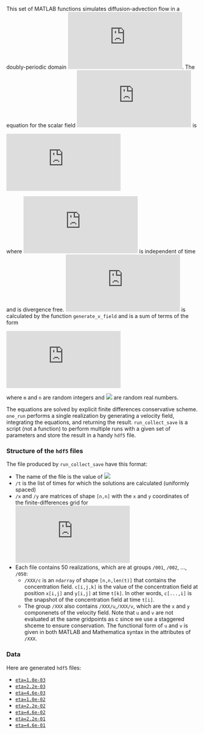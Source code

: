This set of MATLAB functions simulates diffusion-advection flow in a doubly-periodic domain ![](https://latex.codecogs.com/png.latex?%20%5B0%2C2%5Cpi%5D%5Ctimes%5B0%2C2%5Cpi%5D). The equation for the scalar field ![c(x,y,t)](https://latex.codecogs.com/png.latex?c%28x%2Cy%2Ct%29) is

![](https://latex.codecogs.com/png.latex?%5CLARGE%20%5Cfrac%7B%5Cpartial%20c%7D%7B%5Cpartial%20t%7D&plus;%5Cvec%20v%20%5Ccdot%5Cvec%5Cnabla%20c%3D%5Ceta%20%5Cnabla%20%5E2c)

where ![](https://latex.codecogs.com/png.latex?%5Clarge%20v) is independent of time and is divergence free. ![](https://latex.codecogs.com/png.latex?%5Clarge%20v) is calculated by the function `generate_v_field` and is a sum of terms of the form 

![](https://latex.codecogs.com/png.latex?%5ClargeE%20m%20%5Ccos%20%28%5Cbeta%20&plus;m%20y%29%20%5Ccos%20%28%5Calpha%20&plus;n%20x%29%20%5Chat%20%7B%5Cmathbf%20x%7D%20&plus;%20n%20%5Csin%20%28%5Cbeta%20&plus;m%20y%29%20%5Csin%20%28%5Calpha%20&plus;n%20x%29%5Chat%7B%5Cmathbf%20y%7D)

where `m` and `n` are random integers and ![](https://latex.codecogs.com/png.latex?\alpha,\beta) are random real numbers. 

The equations are solved by explicit finite differences conservative scheme. `one_run` performs a single realization by generating a velocity field, integrating the equations, and returning the result. `run_collect_save` is a script (not a function) to perform multiple runs with a given set of parameters and store the result in a handy `hdf5` file.

### Structure of the `hdf5` files
The file produced by `run_collect_save` have this format:
* The name of the file is the value of ![](https://latex.codecogs.com/png.latex?\eta)
* `/t` is the list of times for which the solutions are calculated (uniformly spaced)
* `/x` and `/y` are matrices of shape `[n,n]` with the `x` and `y` coordinates of the finite-differences grid for ![](https://latex.codecogs.com/png.latex?c%28x%2Cy%2Ct%29)
* Each file contains 50 realizations, which are at groups `/001`, `/002`, ..., `/050`:
  * `/XXX/c` is an `ndarray` of shape `[n,n,len(t)]` that contains the concentration field. `c[i,j,k]` is the value of the concentration field at position `x[i,j]` and `y[i,j]` at time `t[k]`. In other words, `c[...,i]` is the snapshot of the concentration field at time `t[i]`.
  * The group `/XXX` also contains `/XXX/u`,`/XXX/v`, which are the `x` and `y` componenets of the velocity field. Note that `u` and `v` are not evaluated at the same gridpoints as c since we use a staggered shceme to ensure conservation. The functional form of `u` and `v` is given in both MATLAB and Mathematica syntax in the attributes of `/XXX`.

### Data 
Here are generated `hdf5` files:
* [`eta=1.0e-03`](https://www.dropbox.com/s/wn69xu9en1417pn/1.0e-03_single.h5?dl=0)
* [`eta=2.2e-03`](https://www.dropbox.com/s/23z795d2je14n8f/2.2e-03_single.h5?dl=0)
* [`eta=4.6e-03`](https://www.dropbox.com/s/58nz08kcfjevw7y/4.6e-03_single.h5?dl=0)
* [`eta=1.0e-02`](https://www.dropbox.com/s/1ib6t0813mw7myx/1.0e-02_single.h5?dl=0)
* [`eta=2.2e-02`](https://www.dropbox.com/s/p69ikan43fq3ip5/2.2e-02_single.h5?dl=0)
* [`eta=4.6e-02`](https://www.dropbox.com/s/1gk64n49nlw1w53/4.6e-02_single.h5?dl=0)
* [`eta=2.2e-01`](https://www.dropbox.com/s/0bes16hrrgi8rfz/2.2e-01_single.h5?dl=0)
* [`eta=4.6e-01`](https://www.dropbox.com/s/bithdc020dceiyd/4.6e-01_single.h5?dl=0)
